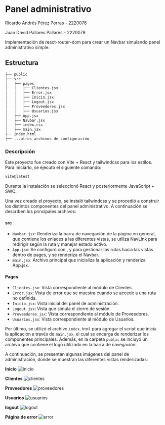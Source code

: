 # Panel administrativo

Ricardo Andrés Pérez Porras - 2220078

Juan David Pallares Pallares - 2220079

Implementación de react-router-dom para crear un Navbar simulando panel administrativo simple.

## Estructura
```bash
├── public
├── src
│   ├── pages
│   │   ├── Clientes.jsx
│   │   ├── Error.jsx
│   │   ├── Inicio.jsx
│   │   ├── Logout.jsx
│   │   ├── Proveedores.jsx
│   │   ├── Usuarios.jsx
│   ├── App.jsx
│   ├── Navbar.jsx
│   ├── index.css
│   ├── main.jsx
├── index.html
├── ...otros archivos de configuración
```

### Descripción 
Este proyecto fue creado con Vite + React y tailwindcss para los estilos. Para iniciarlo, se ejecutó el siguiente comando:

```bash
vite@latest
```
Durante la instalación se seleccionó React y posteriormente JavaScript + SWC.

Una vez creado el proyecto, se instaló tailwindcss y se procedió a construir los distintos componentes del panel administrativo. A continuación se describen los principales archivos:

#### src
- `Navbar.jsx`: Renderiza la barra de navegación de la página en general, que contiene los enlaces a las diferentes vistas, se utiliza NavLink para redirigir según la ruta y manejar estado activo.
- `App.jsx`: Se configuró con <BrowserRouter>, <Routes> y <Route> para gestionar las rutas hacia las vistas dentro de pages, y se renderiza el Navbar.
- `main.jsx`:  Archivo principal que inicializa la aplicación y renderiza App.jsx.

#### Pages
- `Clientes.jsx`: Vista correspondiente al módulo de Clientes.
- `Error.jsx`: Vista de error que se muestra cuando se accede a una ruta no definida.
- `Inicio.jsx`: Vista inicial del panel de administración.
- `Logout.jsx`: Vista que simula el cierre de sesión.
- `Proveedores.jsx`: Vista correspondiente al módulo de Proveedores.
- `Usuarios.jsx`: Vista correspondiente al módulo de Usuarios.

Por último, se utilizó el archivo `index.html` para agregar el script que inicia la aplicación a través de `main.jsx`, el cual se encarga de renderizar los componentes principales. Además, en la carpeta `public` se incluyó un archivo que contiene el logo utilizado en la barra de navegación.

A continuación, se presentan algunas imágenes del panel de administración, donde se muestran las diferentes vistas renderizadas:


**Inicio**
![inicio](https://github.com/user-attachments/assets/f2a65d06-2e18-4407-8774-d166d59acdf5)


**Clientes**
![clientes](https://github.com/user-attachments/assets/269c3e90-0786-4469-8df1-4816a06a1175)


**Proveedores**
![proveedores](https://github.com/user-attachments/assets/d1d7778e-2942-48cc-8b6a-b15048248db7)


**Usuarios**
![usuarios](https://github.com/user-attachments/assets/8ab00738-8c49-405f-b76b-3c16d024d151)


**logout**
![logout](https://github.com/user-attachments/assets/95356d17-bab7-4d0e-bd57-b4b30fe153c1)


**Página de error**
![error](https://github.com/user-attachments/assets/2d3bef2f-8482-45b2-98d9-6fb19a3b5dad)


